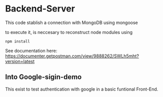 # Backend-Server

This code stablish a connection with MongoDB using mongoose

to execute it, is neccesary to reconstruct node modules using 

```
npm install
```

See documentation here:  
https://documenter.getpostman.com/view/9888262/SWLh5mht?version=latest

## Into Google-sigin-demo

This exist to test authentication with google in a basic funtional Front-End.
